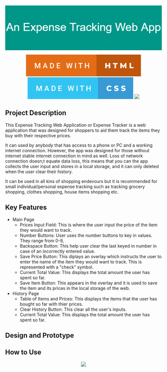 <p align="center">
  <img src="Images\An_Expense_Tracking_Web_App.png" align="center"/>
</p>

<p align="center">
    <img src="Images\made-with-html.svg"/> <img src="Images\made-with-css.svg"/> <img src="https://forthebadge.com/images/badges/made-with-javascript.svg">
</p> 

## Project Description
This Expense Tracking Web Application or Expense Tracker is a web application that was designed for shoppers to aid them track the items they buy with their respective prices. 

It can used by anybody that has access to a phone or PC and a working internet connection. However, the app was designed for those without internet stable internet connection in mind as well. Loss of network connection doesn;t equate data loss, this means that you can the app collects the user input and stores in a local storage, and it can only deleted when the user clear their history.

It can be used in all kins of shopping endevours but it is recommended for small individual/personal expense tracking such as tracking grocery shopping, clothes shopping, house items shopping etc.

## Key Features
- Main Page
  - Prices Input Field: This is where the user input the price of the item they would want to track.
  - Number Buttons: User uses the number buttons to key in values. They range from 0-9,
  - Backspace Button: This help user clear the last keyed in number in case of an incorrectly entered value.
  - Save Price Button: This diplays an overlay which instructs the user to enter the name of the item they would want to track. This is represented with a "check" symbol.
  - Current Total Value: This displays the total amount the user has spent so far.
  - Save Item Button: This appears in the overlay and it is used to save the item and its prices in the local storage of the web.
- History Page
  - Table of Items and Prices: This displays the items that the user has bought so far with thier prices.
  - Clear History Button: This clear all the user's inputs.
  - Current Total Value: This displays the total amount the user has spent so far.

## Design and Prototype


## How to Use



<p align="center">
  <img src="https://forthebadge.com/images/badges/built-with-love.svg"/>
 </p>
